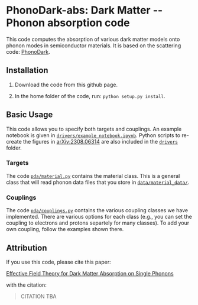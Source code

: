 # PhonoDark-abs: Dark Matter -- Phonon absorption code
This code computes the absorption of various dark matter models onto phonon modes in semiconductor materials. It is based on the scattering code: [PhonoDark](https://github.com/tanner-trickle/PhonoDark).

## Installation
1. Download the code from this github page. 

2. In the home folder of the code, run: ``python setup.py install``. 

## Basic Usage
This code allows you to specify both targets and couplings. 
An example notebook is given in [``drivers/example_notebook.ipynb``](drivers/example_notebook.ipynb). Python scripts to re-create the figures in [arXiv:2308.06314](https://arxiv.org/abs/2308.06314) are also included in the [``drivers``](drivers/) folder.

### Targets
The code [``pda/material.py``](pda/material.py) contains the material class. This is a general class that will read phonon data files that you store in [``data/material_data/``](data/material_data/). 

### Couplings
The code [``pda/couplings.py``](pda/couplings.py) contains the various coupling classes we have implemented. There are various options for each class (e.g., you can set the coupling to electrons and protons separtely for many classes). To add your own coupling, follow the examples shown there.

## Attribution
If you use this code, please cite this paper:

[Effective Field Theory for Dark Matter Absorption on Single Phonons](https://arxiv.org/abs/2308.06314)

with the citation:
>
> CITATION TBA
>




